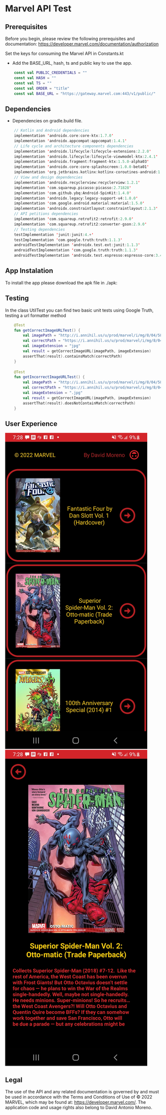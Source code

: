 # Marvel API Test

## Prerequisites
Before you begin, please review the following prerequisites and documentation: https://developer.marvel.com/documentation/authorization

Set the keys for consuming the Marvel API in Constants.kt
* Add the BASE_URL, hash, ts and public key to use the app.
```kotlin
    const val PUBLIC_CREDENTIALS = ""
    const val HASH = ""
    const val TS = ""
    const val ORDER = "title"
    const val BASE_URL = "https://gateway.marvel.com:443/v1/public/"
```

## Dependencies

* Dependencies on gradle.build file.
```kotlin
    // Kotlin and Android dependencies
    implementation 'androidx.core:core-ktx:1.7.0'
    implementation 'androidx.appcompat:appcompat:1.4.1'
    // Life cycle and architecture components dependencies
    implementation 'androidx.lifecycle:lifecycle-extensions:2.2.0'
    implementation 'androidx.lifecycle:lifecycle-viewmodel-ktx:2.4.1'
    implementation 'androidx.fragment:fragment-ktx:1.5.0-alpha03'
    implementation 'androidx.core:core-splashscreen:1.0.0-beta01'
    implementation 'org.jetbrains.kotlinx:kotlinx-coroutines-android:1.5.2'
    // View and design dependencies
    implementation 'androidx.recyclerview:recyclerview:1.2.1'
    implementation 'com.squareup.picasso:picasso:2.71828'
    implementation 'com.github.ybq:Android-SpinKit:1.4.0'
    implementation 'androidx.legacy:legacy-support-v4:1.0.0'
    implementation 'com.google.android.material:material:1.5.0'
    implementation 'androidx.constraintlayout:constraintlayout:2.1.3'
    // API petitions dependencies
    implementation 'com.squareup.retrofit2:retrofit:2.9.0'
    implementation 'com.squareup.retrofit2:converter-gson:2.9.0'
    // Testing dependencies
    testImplementation 'junit:junit:4.+'
    testImplementation 'com.google.truth:truth:1.1.3'
    androidTestImplementation 'androidx.test.ext:junit:1.1.3'
    androidTestImplementation 'com.google.truth:truth:1.1.3'
    androidTestImplementation 'androidx.test.espresso:espresso-core:3.4.0'
```

## App Instalation
To install the app please download the apk file in ./apk:

## Testing
In the class UtilTest you can find two basic unit tests using Google Truth, testing a url formatter method

```kotlin
    @Test
    fun getCorrectImageURLTest() {
        val imagePath = "http://i.annihil.us/u/prod/marvel/i/mg/8/04/58e69de9d1fed"
        val correctPath = "https://i.annihil.us/u/prod/marvel/i/mg/8/04/58e69de9d1fed.jpg"
        val imageExtension = "jpg"
        val result = getCorrectImageURL(imagePath, imageExtension)
        assertThat(result).containsMatch(correctPath)
    }

    @Test
    fun getIncorrectImageURLTest() {
        val imagePath = "http://i.annihil.us/u/prod/marvel/i/mg/8/04/58e69de9d1fed"
        val correctPath = "https://i.annihil.us/u/prod/marvel/i/mg/8/04/58e69de9d1fed.jpg"
        val imageExtension = ".jpg"
        val result = getCorrectImageURL(imagePath, imageExtension)
        assertThat(result).doesNotContainMatch(correctPath)
    }
```

## User Experience
![marveltest](marveltest.jpg)
![marveltest1](marveltest1.jpg)

## Legal
The use of the API and any related documentation is governed by and must be used in accordance with the Terms and Conditions of Use of © 2022 MARVEL, which may be found at: https://developer.marvel.com/.
The application code and usage rights also belong to David Antonio Moreno.
